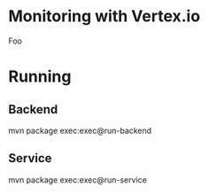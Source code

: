 # Monitoring with Vertex.io
Foo

# Running

## Backend
mvn package exec:exec@run-backend

## Service
mvn package exec:exec@run-service

